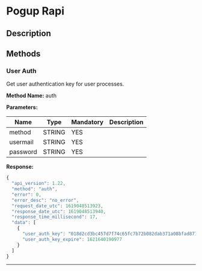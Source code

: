 # Pogup Rapi

## Description

## Methods

### User Auth
Get user authentication key for user processes.

**Method Name:**
auth
 
**Parameters:**

Name | Type | Mandatory | Description
------------ | ------------ | ------------ | ------------
method | STRING | YES |
usermail | STRING | YES |
password | STRING | YES | 

**Response:**
```javascript
{
  "api_version": 1.22,
  "method": "auth",
  "error": 0,
  "error_desc": "no_error",
  "request_date_utc": 1619048513923,
  "response_date_utc": 1619048513940,
  "response_time_millisecond": 17,
  "data": [
    {
      "user_auth_key": "018d2cd3bc457d7f74c65fc7b72b082dab371a08bfad877b083728ba83294157e9678828cec8197dda4d37b9ba0dbaea3d3460719eeaf0a9",
      "user_auth_key_expire": 1621640190977
    }
  ]
}
```

---
